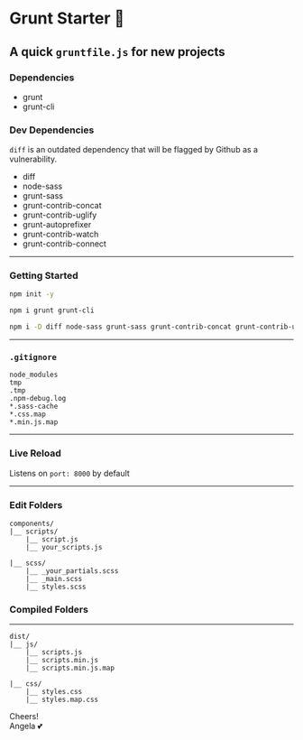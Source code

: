 # Grunt Starter :cherry_blossom:

## A quick `gruntfile.js` for new projects

### Dependencies

-   grunt
-   grunt-cli

### Dev Dependencies

`diff` is an outdated dependency that will be flagged by Github as a vulnerability.

-   diff
-   node-sass
-   grunt-sass
-   grunt-contrib-concat
-   grunt-contrib-uglify
-   grunt-autoprefixer
-   grunt-contrib-watch
-   grunt-contrib-connect

---

### Getting Started

```bash
npm init -y

npm i grunt grunt-cli

npm i -D diff node-sass grunt-sass grunt-contrib-concat grunt-contrib-uglify grunt-autoprefixer grunt-contrib-watch grunt-contrib-connect
```

---

### `.gitignore`

```git
node_modules
tmp
.tmp
.npm-debug.log
*.sass-cache
*.css.map
*.min.js.map
```

---

### Live Reload

Listens on `port: 8000` by default

---

### Edit Folders

```
components/
|__ scripts/
    |__ script.js
    |__ your_scripts.js

|__ scss/
    |__ _your_partials.scss
    |__ _main.scss
    |__ styles.scss
```

### Compiled Folders

---

```
dist/
|__ js/
    |__ scripts.js
    |__ scripts.min.js
    |__ scripts.min.js.map

|__ css/
    |__ styles.css
    |__ styles.map.css
```

Cheers!  
Angela :two_hearts:

